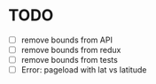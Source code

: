 # TODO

- [ ] remove bounds from API
- [ ] remove bounds from redux 
- [ ] remove bounds from tests
- [ ] Error: pageload with lat vs latitude

